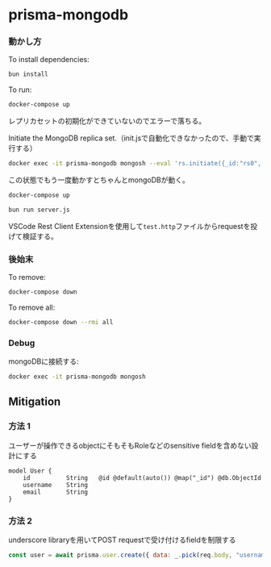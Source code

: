 # prisma-mongodb
### 動かし方
To install dependencies:

```bash
bun install
```

To run:

```bash
docker-compose up
```
レプリカセットの初期化ができていないのでエラーで落ちる。

Initiate the MongoDB replica set.（init.jsで自動化できなかったので、手動で実行する）
```bash
docker exec -it prisma-mongodb mongosh --eval 'rs.initiate({_id:"rs0", members: [{_id:0, host: "127.0.0.1:27017"}]})'
```
この状態でもう一度動かすとちゃんとmongoDBが動く。
```bash
docker-compose up
```
```bash
bun run server.js
```
VSCode Rest Client Extensionを使用して`test.http`ファイルからrequestを投げて検証する。

### 後始末
To remove:
    
```bash
docker-compose down
```

To remove all:

```bash
docker-compose down --rmi all
```


### Debug
mongoDBに接続する:
```bash
docker exec -it prisma-mongodb mongosh
```

## Mitigation
### 方法 1
ユーザーが操作できるobjectにそもそもRoleなどのsensitive fieldを含めない設計にする
```prisma:schema.prisma
model User {
    id          String   @id @default(auto()) @map("_id") @db.ObjectId
    username    String
    email       String
}
```
### 方法 2
underscore libraryを用いてPOST requestで受け付けるfieldを制限する
```js:server.js
const user = await prisma.user.create({ data: _.pick(req.body, "username", "email") });
```